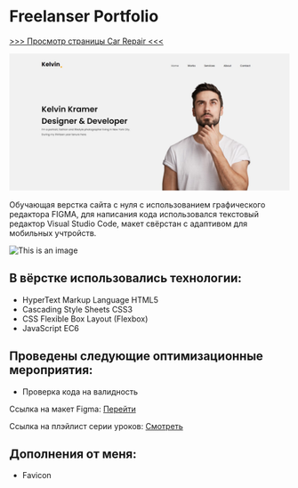# Freelanser Portfolio

[>>> Просмотр страницы Car Repair <<<](https://pavelreb.github.io/Freelanser_portfolio/)

![This is an image](https://github.com/Pavelreb/Freelanser_portfolio/blob/master/img/first-screen.jpg?raw=true)

Обучающая верстка сайта с нуля с использованием графического редактора FIGMA, для написания кода использовался текстовый редактор Visual Studio Code, макет свёрстан c адаптивом для мобильных учтройств.

![This is an image](https://newestcoupon.com/wp-content/uploads/2021/05/Create-Your-First-Website-with-HTML-CSS-JavaScript.jpg)

## В вёрстке использовались технологии:
- HyperText Markup Language HTML5
- Cascading Style Sheets CSS3
- CSS Flexible Box Layout (Flexbox)
- JavaScript EC6

## Проведены следующие оптимизационные мероприятия:
- Проверка кода на валидность

Ссылка на макет Figma: [Перейти](https://www.figma.com/file/NlH3naDNbp8x1rGeS27GLy/Freelancer-portfolio)

Ссылка на плэйлист серии уроков: [Смотреть](https://www.youtube.com/watch?v=PoJaRi7Ug7Q&list=PLUk4GluqZs3PPbRqXWIX51V3zYGj2sLUj&index=1&t=1s)

## Дополнения от меня:
- Favicon
